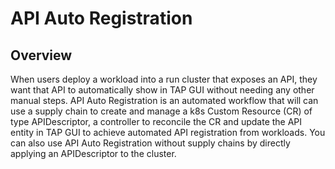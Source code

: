 # API Auto Registration

## <a id='overview'></a> Overview

When users deploy a workload into a run cluster that exposes an API, they want that API to automatically show in TAP GUI without needing any other manual steps. API Auto Registration is an automated workflow that will can use a supply chain to create and manage a k8s Custom Resource (CR) of type APIDescriptor, a controller to reconcile the CR and update the API entity in TAP GUI to achieve automated API registration from workloads. You can also use API Auto Registration without supply chains by directly applying an APIDescriptor to the cluster.
